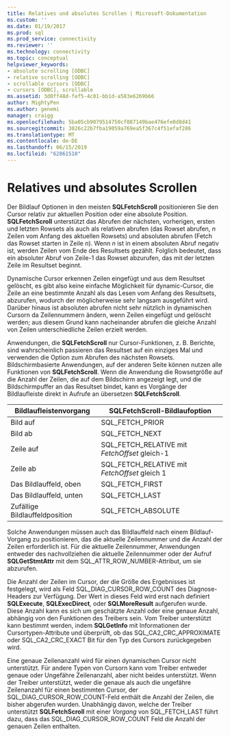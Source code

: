 ```yaml
---
title: Relatives und absolutes Scrollen | Microsoft-Dokumentation
ms.custom: ''
ms.date: 01/19/2017
ms.prod: sql
ms.prod_service: connectivity
ms.reviewer: ''
ms.technology: connectivity
ms.topic: conceptual
helpviewer_keywords:
- absolute scrolling [ODBC]
- relative scrolling [ODBC]
- scrollable cursors [ODBC]
- cursors [ODBC], scrollable
ms.assetid: 3d0ff48d-fef5-4c01-bb1d-a583e6269b66
author: MightyPen
ms.author: genemi
manager: craigg
ms.openlocfilehash: 5ba05cb9079514750cf087149bae476efe0d8d41
ms.sourcegitcommit: 3026c22b7fba19059a769ea5f367c4f51efaf286
ms.translationtype: MT
ms.contentlocale: de-DE
ms.lasthandoff: 06/15/2019
ms.locfileid: "62861510"
---
```

# <a name="relative-and-absolute-scrolling"></a>Relatives und absolutes Scrollen
Der Bildlauf Optionen in den meisten **SQLFetchScroll** positionieren Sie den Cursor relativ zur aktuellen Position oder eine absolute Position. **SQLFetchScroll** unterstützt das Abrufen der nächsten, vorherigen, ersten und letzten Rowsets als auch als relativen abrufen (das Rowset abrufen, *n* Zeilen vom Anfang des aktuellen Rowsets) und absoluten abrufen (Fetch das Rowset starten in Zeile *n*). Wenn *n* ist in einem absoluten Abruf negativ ist, werden Zeilen vom Ende des Resultsets gezählt. Folglich bedeutet, dass ein absoluter Abruf von Zeile-1 das Rowset abzurufen, das mit der letzten Zeile im Resultset beginnt.  
  
 Dynamische Cursor erkennen Zeilen eingefügt und aus dem Resultset gelöscht, es gibt also keine einfache Möglichkeit für dynamic-Cursor, die Zeile an eine bestimmte Anzahl als das Lesen vom Anfang des Resultsets, abzurufen, wodurch der möglicherweise sehr langsam ausgeführt wird. Darüber hinaus ist absoluten abrufen nicht sehr nützlich in dynamischen Cursorn da Zeilennummern ändern, wenn Zeilen eingefügt und gelöscht werden; aus diesem Grund kann nacheinander abrufen die gleiche Anzahl von Zeilen unterschiedliche Zeilen erzielt werden.  
  
 Anwendungen, die **SQLFetchScroll** nur Cursor-Funktionen, z. B. Berichte, sind wahrscheinlich passieren das Resultset auf ein einziges Mal und verwenden die Option zum Abrufen des nächsten Rowsets. Bildschirmbasierte Anwendungen, auf der anderen Seite können nutzen alle Funktionen von **SQLFetchScroll**. Wenn die Anwendung die Rowsetgröße auf die Anzahl der Zeilen, die auf dem Bildschirm angezeigt legt, und die Bildschirmpuffer an das Resultset bindet, kann es Vorgänge der Bildlaufleiste direkt in Aufrufe an übersetzen **SQLFetchScroll**.  
  
|Bildlaufleistenvorgang|SQLFetchScroll-Bildlaufoption|  
|--------------------------|-------------------------------------|  
|Bild auf|SQL_FETCH_PRIOR|  
|Bild ab|SQL_FETCH_NEXT|  
|Zeile auf|SQL_FETCH_RELATIVE mit *FetchOffset* gleich-1|  
|Zeile ab|SQL_FETCH_RELATIVE mit *FetchOffset* gleich 1|  
|Das Bildlauffeld, oben|SQL_FETCH_FIRST|  
|Das Bildlauffeld, unten|SQL_FETCH_LAST|  
|Zufällige Bildlauffeldposition|SQL_FETCH_ABSOLUTE|  
  
 Solche Anwendungen müssen auch das Bildlauffeld nach einem Bildlauf-Vorgang zu positionieren, das die aktuelle Zeilennummer und die Anzahl der Zeilen erforderlich ist. Für die aktuelle Zeilennummer, Anwendungen entweder des nachvollziehen die aktuelle Zeilennummer oder der Aufruf **SQLGetStmtAttr** mit dem SQL_ATTR_ROW_NUMBER-Attribut, um sie abzurufen.  
  
 Die Anzahl der Zeilen im Cursor, der die Größe des Ergebnisses ist festgelegt, wird als Feld SQL_DIAG_CURSOR_ROW_COUNT des Diagnose-Headers zur Verfügung. Der Wert in dieses Feld wird erst nach definiert **SQLExecute**, **SQLExecDirect**, oder **SQLMoreResult** aufgerufen wurde. Diese Anzahl kann es sich um geschätzte Anzahl oder eine genaue Anzahl, abhängig von den Funktionen des Treibers sein. Vom Treiber unterstützt kann bestimmt werden, indem **SQLGetInfo** mit Informationen der Cursortypen-Attribute und überprüft, ob das SQL_CA2_CRC_APPROXIMATE oder SQL_CA2_CRC_EXACT Bit für den Typ des Cursors zurückgegeben wird.  
  
 Eine genaue Zeilenanzahl wird für einen dynamischen Cursor nicht unterstützt. Für andere Typen von Cursorn kann vom Treiber entweder genaue oder Ungefähre Zeilenanzahl, aber nicht beides unterstützt. Wenn der Treiber unterstützt, weder die genaue als auch die ungefähre Zeilenanzahl für einen bestimmten Cursor, der SQL_DIAG_CURSOR_ROW_COUNT-Feld enthält die Anzahl der Zeilen, die bisher abgerufen wurden. Unabhängig davon, welche der Treiber unterstützt **SQLFetchScroll** mit einer *Vorgang* von SQL_FETCH_LAST führt dazu, dass das SQL_DIAG_CURSOR_ROW_COUNT Feld die Anzahl der genauen Zeilen enthalten.
